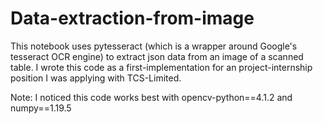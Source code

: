# Data-extraction-from-image

This notebook uses pytesseract (which is a wrapper around Google's tesseract OCR engine) to extract json data from an image of a scanned table.
I wrote this code as a first-implementation for an project-internship position I was applying with TCS-Limited.

Note: I noticed this code works best with opencv-python==4.1.2 and numpy==1.19.5
